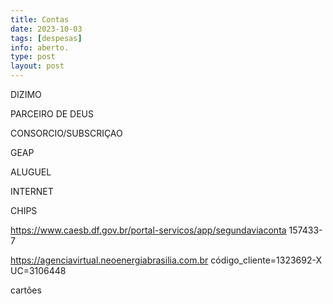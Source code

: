 ```yaml
---
title: Contas
date: 2023-10-03
tags: [despesas]
info: aberto.
type: post
layout: post
---
```


DIZIMO

PARCEIRO DE DEUS

CONSORCIO/SUBSCRIÇAO

GEAP

ALUGUEL

INTERNET

CHIPS

https://www.caesb.df.gov.br/portal-servicos/app/segundaviaconta 157433-7

https://agenciavirtual.neoenergiabrasilia.com.br código_cliente=1323692-X UC=3106448

cartões
